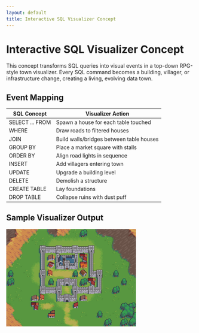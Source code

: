 ```yaml
---
layout: default
title: Interactive SQL Visualizer Concept
---
```


# Interactive SQL Visualizer Concept

This concept transforms SQL queries into visual events in a top-down RPG-style town visualizer. Every SQL command becomes a building, villager, or infrastructure change, creating a living, evolving data town.

## Event Mapping

| SQL Concept         | Visualizer Action                              |
|---------------------|-----------------------------------------------|
| SELECT ... FROM     | Spawn a house for each table touched          |
| WHERE               | Draw roads to filtered houses                 |
| JOIN                | Build walls/bridges between table houses      |
| GROUP BY            | Place a market square with stalls              |
| ORDER BY            | Align road lights in sequence                  |
| INSERT              | Add villagers entering town                   |
| UPDATE              | Upgrade a building level                       |
| DELETE              | Demolish a structure                           |
| CREATE TABLE        | Lay foundations                               |
| DROP TABLE          | Collapse ruins with dust puff                  |

## Sample Visualizer Output

![Sample Visualizer](protoImage.png)
